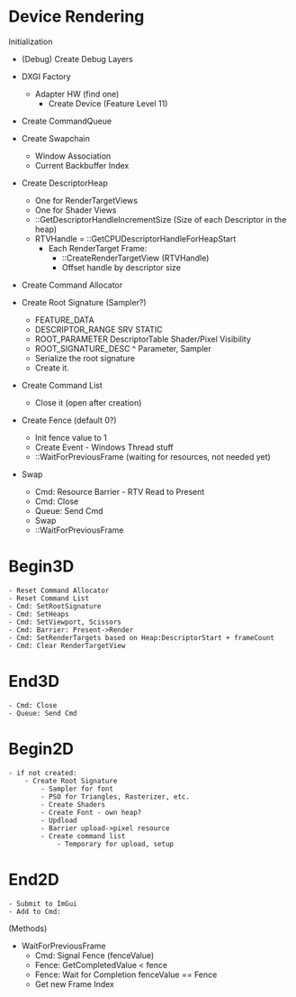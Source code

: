 # Device Rendering

Initialization

- (Debug) Create Debug Layers
- DXGI Factory
    - Adapter HW (find one)
        - Create Device (Feature Level 11)

- Create CommandQueue

- Create Swapchain
    - Window Association
    - Current Backbuffer Index

- Create DescriptorHeap
    - One for RenderTargetViews
    - One for Shader Views
    - ::GetDescriptorHandleIncrementSize (Size of each Descriptor in the heap)
    - RTVHandle = ::GetCPUDescriptorHandleForHeapStart
        - Each RenderTarget Frame:
            - ::CreateRenderTargetView (RTVHandle)
            - Offset handle by descriptor size

- Create Command Allocator

- Create Root Signature (Sampler?)
    - FEATURE_DATA
    - DESCRIPTOR_RANGE SRV STATIC
    - ROOT_PARAMETER DescriptorTable Shader/Pixel Visibility
    - ROOT_SIGNATURE_DESC ^ Parameter, Sampler
    - Serialize the root signature
    - Create it.

- Create Command List
    - Close it (open after creation)

- Create Fence (default 0?)
    - Init fence value to 1
    - Create Event - Windows Thread stuff
    - ::WaitForPreviousFrame (waiting for resources, not needed yet)

- Swap
    - Cmd: Resource Barrier - RTV Read to Present
    - Cmd: Close
    - Queue: Send Cmd
    - Swap
    - ::WaitForPreviousFrame

# Begin3D
    - Reset Command Allocator
    - Reset Command List
    - Cmd: SetRootSignature
    - Cmd: SetHeaps
    - Cmd: SetViewport, Scissors
    - Cmd: Barrier: Present->Render
    - Cmd: SetRenderTargets based on Heap:DescriptorStart + frameCount
    - Cmd: Clear RenderTargetView

# End3D
    - Cmd: Close
    - Queue: Send Cmd

# Begin2D
    - if not created:
        - Create Root Signature
            - Sampler for font
            - PSO for Triangles, Rasterizer, etc.
            - Create Shaders
            - Create Font - own heap?
            - Updload
            - Barrier upload->pixel resource
            - Create command list
                - Temporary for upload, setup
# End2D
    - Submit to ImGui
    - Add to Cmd:

(Methods)
- WaitForPreviousFrame
    - Cmd: Signal Fence (fenceValue)
    - Fence: GetCompletedValue < fence
    - Fence: Wait for Completion fenceValue == Fence
    - Get new Frame Index

